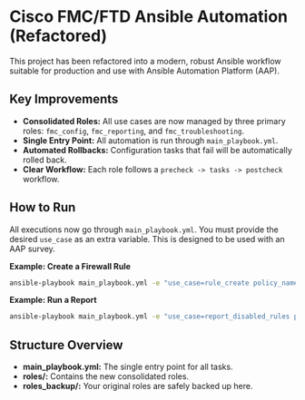 # Cisco FMC/FTD Ansible Automation (Refactored)

This project has been refactored into a modern, robust Ansible workflow suitable for production and use with Ansible Automation Platform (AAP).

## Key Improvements

- **Consolidated Roles:** All use cases are now managed by three primary roles: `fmc_config`, `fmc_reporting`, and `fmc_troubleshooting`.
- **Single Entry Point:** All automation is run through `main_playbook.yml`.
- **Automated Rollbacks:** Configuration tasks that fail will be automatically rolled back.
- **Clear Workflow:** Each role follows a `precheck -> tasks -> postcheck` workflow.

## How to Run

All executions now go through `main_playbook.yml`. You must provide the desired `use_case` as an extra variable. This is designed to be used with an AAP survey.

**Example: Create a Firewall Rule**
```bash
ansible-playbook main_playbook.yml -e "use_case=rule_create policy_name=MyPolicy rule_name=NewWebRule ..."
```

**Example: Run a Report**
```bash
ansible-playbook main_playbook.yml -e "use_case=report_disabled_rules policy_name=MyPolicy"
```

## Structure Overview

- **main_playbook.yml:** The single entry point for all tasks.
- **roles/:** Contains the new consolidated roles.
- **roles_backup/:** Your original roles are safely backed up here.
